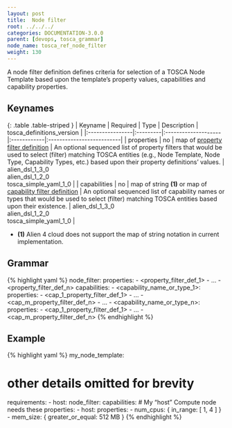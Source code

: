 ```yaml
---
layout: post
title:  Node filter
root: ../../../
categories: DOCUMENTATION-3.0.0
parent: [devops, tosca_grammar]
node_name: tosca_ref_node_filter
weight: 130
---
```


A node filter definition defines criteria for selection of a TOSCA Node Template based upon the template’s property values, capabilities and capability properties.

## Keynames

{: .table .table-striped }
| Keyname         | Required | Type                | Description | tosca_definitions_version |
|:----------------|:---------|:--------------------|:------------|:--------------------------|
| properties | no | map of [property filter definition](#/documentation/3.0.0/devops_guide/tosca_grammar/property_filter_definition.html) | An optional sequenced list of property filters that would be used to select (filter) matching TOSCA entities (e.g., Node Template, Node Type, Capability Types, etc.) based upon their property definitions’ values. | alien_dsl_1_3_0<br> alien_dsl_1_2_0<br> tosca_simple_yaml_1_0 |
| capabilities | no | map of string __(1)__ or map of [capability filter definition](#/documentation/3.0.0/devops_guide/tosca_grammar/capability_filter_definition.html) | An optional sequenced list of capability names or types that would be used to select (filter) matching TOSCA entities based upon their existence. | alien_dsl_1_3_0<br> alien_dsl_1_2_0<br> tosca_simple_yaml_1_0 |

* __(1)__ Alien 4 cloud does not support the map of string notation in current implementation.

## Grammar

{% highlight yaml %}
node_filter:
  properties:
    - <property_filter_def_1>
    - ...
    - <property_filter_def_n>
  capabilities:
    - <capability_name_or_type_1>:
        properties:
          - <cap_1_property_filter_def_1>
          - ...
          - <cap_m_property_filter_def_n>
    -  ...
    - <capability_name_or_type_n>:
        properties:
          - <cap_1_property_filter_def_1>
          - ...
          - <cap_m_property_filter_def_n>
{% endhighlight %}

## Example

{% highlight yaml %}
my_node_template:
  # other details omitted for brevity
  requirements:
    - host:
        node_filter:
          capabilities:
            # My “host” Compute node needs these properties:
            - host:
                properties:
                  - num_cpus: { in_range: [ 1, 4 ] }
                  - mem_size: { greater_or_equal: 512 MB }
{% endhighlight %}
